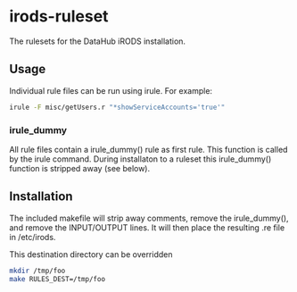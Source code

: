 # irods-ruleset 

The rulesets for the DataHub iRODS installation.

## Usage
Individual rule files can be run using irule. For example:

```bash
irule -F misc/getUsers.r "*showServiceAccounts='true'"

``` 

### irule_dummy
All rule files contain a irule_dummy() rule as first rule. This function is called 
by the irule command. During installaton to a ruleset this irule_dummy() function is stripped 
away (see below).

## Installation
The included makefile will strip away comments, remove the irule_dummy(), and remove the 
INPUT/OUTPUT lines. It will then place the resulting .re file in /etc/irods.

This destination directory can be overridden

```bash
mkdir /tmp/foo
make RULES_DEST=/tmp/foo
```  
